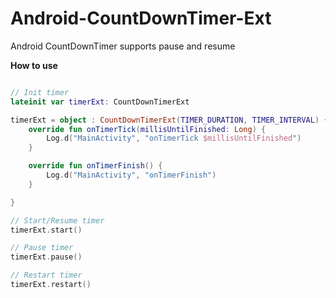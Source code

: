 # Android-CountDownTimer-Ext
Android CountDownTimer supports pause and resume

**How to use**

```kotlin

// Init timer
lateinit var timerExt: CountDownTimerExt

timerExt = object : CountDownTimerExt(TIMER_DURATION, TIMER_INTERVAL) {
    override fun onTimerTick(millisUntilFinished: Long) {
        Log.d("MainActivity", "onTimerTick $millisUntilFinished")
    }

    override fun onTimerFinish() {
        Log.d("MainActivity", "onTimerFinish")
    }

}

// Start/Resume timer
timerExt.start()

// Pause timer
timerExt.pause()

// Restart timer
timerExt.restart()

```
